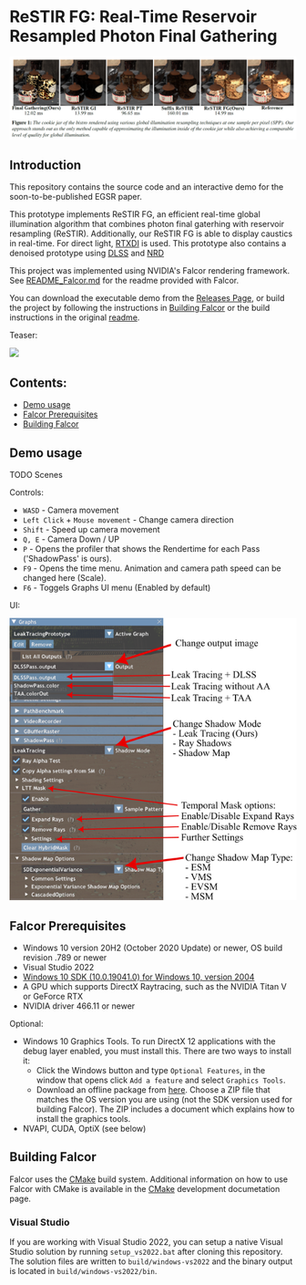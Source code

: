 # ReSTIR FG: Real-Time Reservoir Resampled Photon Final Gathering

![](docs/images/teaserReSTIRFG.png)

## Introduction
This repository contains the source code and an interactive demo for the soon-to-be-published EGSR paper.

This prototype implements ReSTIR FG, an efficient real-time global illumination algorithm that combines photon final gaterhing with reservoir resampling (ReSTIR). Additionally, our ReSTIR FG is able to display caustics in real-time. For direct light, [RTXDI](https://github.com/NVIDIAGameWorks/RTXDI) is used. This prototype also contains a denoised prototype using [DLSS](https://github.com/NVIDIA/DLSS) and [NRD](https://github.com/NVIDIAGameWorks/RayTracingDenoiser)

This project was implemented using NVIDIA's Falcor rendering framework. See [README_Falcor.md](README_Falcor.md) for the readme provided with Falcor.

You can download the executable demo from the [Releases Page](https://github.com/TU-Clausthal-Rendering/ReSTIRFG/releases/tag/1.0), or build the project by following the instructions in [Building Falcor](#building-falcor) or the build instructions in the original [readme](README_Falcor.md).

Teaser:

[<img src="http://i.ytimg.com/vi/7esNRZSQxQA/maxresdefault.jpg" width="700">](https://youtu.be/7esNRZSQxQA)

## Contents:

* [Demo usage](#demo-usage)
* [Falcor Prerequisites](#falcor-prerequisites)
* [Building Falcor](#building-falcor)

## Demo usage
TODO Scenes

Controls:
- `WASD` - Camera movement
- `Left Click` + `Mouse movement` - Change camera direction
- `Shift` - Speed up camera movement
- `Q, E` - Camera Down / UP
- `P` - Opens the profiler that shows the Rendertime for each Pass ('ShadowPass' is ours).
- `F9` - Opens the time menu. Animation and camera path speed can be changed here (Scale).
- `F6` - Toggels Graphs UI menu (Enabled by default)

UI:

![](docs/images/GitUI.png)

## Falcor Prerequisites
- Windows 10 version 20H2 (October 2020 Update) or newer, OS build revision .789 or newer
- Visual Studio 2022
- [Windows 10 SDK (10.0.19041.0) for Windows 10, version 2004](https://developer.microsoft.com/en-us/windows/downloads/windows-10-sdk/)
- A GPU which supports DirectX Raytracing, such as the NVIDIA Titan V or GeForce RTX
- NVIDIA driver 466.11 or newer

Optional:
- Windows 10 Graphics Tools. To run DirectX 12 applications with the debug layer enabled, you must install this. There are two ways to install it:
    - Click the Windows button and type `Optional Features`, in the window that opens click `Add a feature` and select `Graphics Tools`.
    - Download an offline package from [here](https://docs.microsoft.com/en-us/windows-hardware/test/hlk/windows-hardware-lab-kit#supplemental-content-for-graphics-media-and-mean-time-between-failures-mtbf-tests). Choose a ZIP file that matches the OS version you are using (not the SDK version used for building Falcor). The ZIP includes a document which explains how to install the graphics tools.
- NVAPI, CUDA, OptiX (see below)

## Building Falcor
Falcor uses the [CMake](https://cmake.org) build system. Additional information on how to use Falcor with CMake is available in the [CMake](docs/development/cmake.md) development documetation page.

### Visual Studio
If you are working with Visual Studio 2022, you can setup a native Visual Studio solution by running `setup_vs2022.bat` after cloning this repository. The solution files are written to `build/windows-vs2022` and the binary output is located in `build/windows-vs2022/bin`.